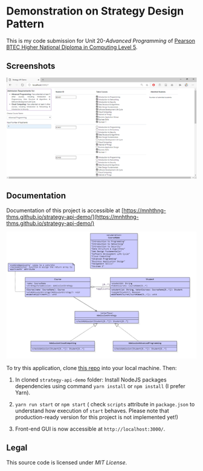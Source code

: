 # Demonstration on Strategy Design Pattern

This is my code submission for Unit 20-_Advanced Programming_ of [Pearson BTEC Higher National Diploma in Computing Level 5](https://qualifications.pearson.com/en/qualifications/btec-higher-nationals.html).

## Screenshots

![Front-end screenshots](/docs/assets/images/screenshots.gif)

## Documentation

Documentation of this project is accessible at [https://mnhthng-thms.github.io/strategy-api-demo/](https://mnhthng-thms.github.io/strategy-api-demo/)

![UML Class Diagram](/docs/assets/images/strategy-class-diagram.png)

To try this application, clone [this repo](https://github.com/mnhthng-thms/strategy-api-demo) into your local machine. Then:

1. In cloned `strategy-api-demo` folder: Install NodeJS packages dependencies using command `yarn install` or `npm install` (I prefer Yarn).

2. `yarn run start` or `npm start` ( check `scripts` attribute in `package.json` to understand how execution of `start` behaves. Please note that production-ready version for this project is not implemented yet!)

3. Front-end GUI is now accessible at `http://localhost:3000/`.

## Legal

This source code is licensed under _MIT License_.
